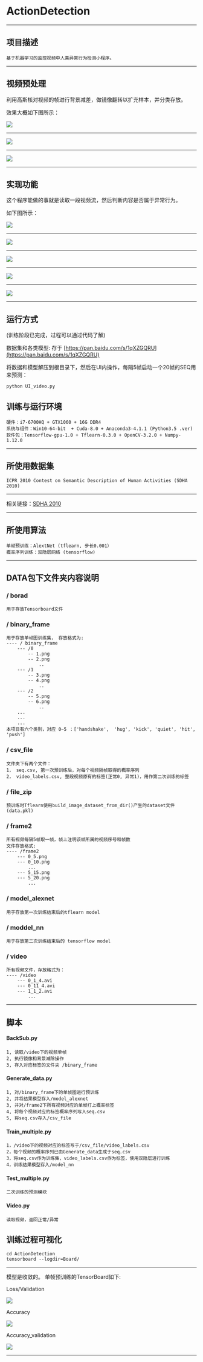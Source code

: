 # ActionDetection
***
## 项目描述
```
基于机器学习的监控视频中人类异常行为检测小程序。
```
***

## 视频预处理

利用高斯核对视频的帧进行背景减差，做镜像翻转以扩充样本，并分类存放。

效果大概如下图所示：

![](http://p1.bpimg.com/567571/31b194a115081e60.png)
***
![](http://p1.bpimg.com/567571/d305aa37cbf5cae7.png)
***
![](http://p1.bpimg.com/567571/010a7e57070b0df7.png)
***
## 实现功能
这个程序能做的事就是读取一段视频流，然后判断内容是否属于异常行为。


如下图所示：

![](http://i1.piimg.com/567571/fb8808b64f777e1c.png)
***
![](http://p1.bpimg.com/567571/bffc722d19151f06.png)
***
![](http://p1.bqimg.com/567571/c0b101a9ad9b63a8.png)

***
![](http://p1.bqimg.com/567571/476e3e363ffbed47.png)

***

![](http://p1.bqimg.com/567571/06c542c18c3d4559.png)

***
## 运行方式
(训练阶段已完成，过程可以通过代码了解)

数据集和各类模型: 存于 [https://pan.baidu.com/s/1qXZGQRU](https://pan.baidu.com/s/1qXZGQRU)

将数据和模型解压到根目录下，然后在UI内操作，每隔5帧启动一个20帧的SEQ用来预测：
```bash
python UI_video.py
```
## 训练与运行环境
```
硬件：i7-6700HQ + GTX1060 + 16G DDR4
系统与组件：Win10-64-bit  + Cuda-8.0 + Anaconda3-4.1.1 (Python3.5 .ver)
软件包：Tensorflow-gpu-1.0 + Tflearn-0.3.0 + OpenCV-3.2.0 + Numpy-1.12.0
```
***
## 所使用数据集
```
ICPR 2010 Contest on Semantic Description of Human Activities (SDHA 2010)
```
***
相关链接：[SDHA 2010](http://cvrc.ece.utexas.edu/SDHA2010/Human_Interaction.html)
***

## 所使用算法
```
单帧预训练：AlextNet (tflearn, 步长0.001）
概率序列训练：双隐层网络 (tensorflow)
```
***
## DATA包下文件夹内容说明
### / borad
```
用于存放Tensorboard文件
```
### / binary_frame
```
用于存放单帧图训练集， 存放格式为:
---- / binary_frame
    --- /0
        -- 1.png
        -- 2.png
            ..
    --- /1
        -- 3.png
        -- 4.png
            ..
    --- /2
        -- 5.png
        -- 6.png
            ..
    ...
    ...
    ...
本项目有六个类别，对应 0~5 ：['handshake',  'hug', 'kick', 'quiet', 'hit', 'push']
```
### / csv_file
```
文件夹下有两个文件：
1， seq.csv, 第一次预训练后，对每个视频隔帧取得的概率序列
2， video_labels.csv, 整段视频原有的标签(正常0, 异常1)，用作第二次训练的标签
```
### / file_zip
```
预训练时Tflearn使用build_image_dataset_from_dir()产生的dataset文件(data.pkl)
```

### / frame2
```
所有视频每隔5帧取一帧，帧上注明该帧所属的视频序号和帧数
文件存放格式:
---- /frame2
    --- 0_5.png
    --- 0_10.png
        ...
    --- 5_15.png
    --- 5_20.png
        ...
```
### / model_alexnet
```
用于存放第一次训练结束后的tflearn model
```
### / moddel_nn
```
用于存放第二次训练结束后的 tensorflow model
```

### / video
```
所有视频文件，存放格式为：
---- /video
    --- 0_1_4.avi
    --- 0_11_4.avi
    --- 1_1_2.avi
        ...
```
***
## 脚本
#### BackSub.py
```
1, 读取/video下的视频单帧
2, 执行镜像和背景减除操作
3, 存入对应标签的文件夹 /binary_frame
```
#### Generate_data.py
```
1, 对/binary_frame下的单帧图进行预训练
2, 并将结果模型存入/model_alexnet
3, 并对/frame2下所有视频对应的单帧打上概率标签
4, 将每个视频对应的标签概率序列写入seq.csv
5, 将seq.csv存入/csv_file
```
#### Train_multiple.py
```
1，/video下的视频对应的标签写于/csv_file/video_labels.csv
2，每个视频的概率序列已由Generate_data生成于seq.csv
3，将seq.csv作为训练集，video_labels.csv作为标签，使用双隐层进行训练
4，训练结果模型存入/model_nn
```

#### Test_multiple.py
```
二次训练的预测模块
```

#### Video.py
```
读取视频，返回正常/异常
```

## 训练过程可视化
```
cd ActionDetection
tensorboard --logdir=Board/
```
***
模型是收敛的。
单帧预训练的TensorBoard如下:

Loss/Validation

![](http://p1.bqimg.com/567571/b2bb5be0fbb3d502.jpg)

Accuracy

![](http://p1.bpimg.com/567571/f45bd2cfbd18f8e3.jpg)

Accuracy_validation

![](http://p1.bpimg.com/567571/6818b0757dc42525.jpg)
***


